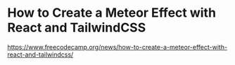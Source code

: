 # How to Create a Meteor Effect with React and TailwindCSS

https://www.freecodecamp.org/news/how-to-create-a-meteor-effect-with-react-and-tailwindcss/